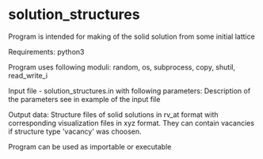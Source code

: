 # solution_structures
Program is intended for making of the solid solution from some initial lattice

Requirements: python3

Program uses following moduli:
random, os, subprocess, copy, shutil, read_write_i

Input file - solution_structures.in with following parameters:
Description of the parameters see in example of the input file

Output data:
Structure files of solid solutions in rv_at format with corresponding visualization files in xyz format.
They can contain vacancies if structure type 'vacancy' was choosen.

Program can be used as importable or executable

